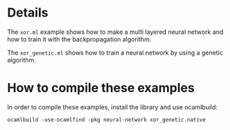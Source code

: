 Details
=======

The `xor.ml` example shows how to make a multi layered neural network and how to train it with the backpropagation algorithm.

The `xor_genetic.ml` shows how to train a neural network by using a genetic algorithm.


How to compile these examples
=============================

In order to compile these examples, install the library and use ocamlbuild:

```
ocamlbuild -use-ocamlfind -pkg neural-network xor_genetic.native
```

